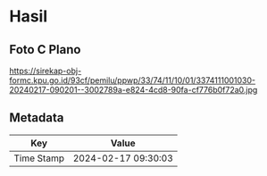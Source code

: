 # Hasil

## Foto C Plano

https://sirekap-obj-formc.kpu.go.id/93cf/pemilu/ppwp/33/74/11/10/01/3374111001030-20240217-090201--3002789a-e824-4cd8-90fa-cf776b0f72a0.jpg


## Metadata

| Key        | Value               |
| ---------- | ------------------- |
| Time Stamp | 2024-02-17 09:30:03 |



